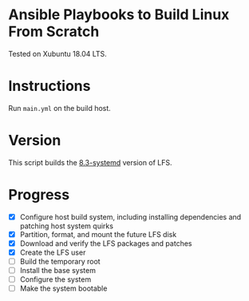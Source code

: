 # Ansible Playbooks to Build Linux From Scratch
Tested on Xubuntu 18.04 LTS.

# Instructions
Run `main.yml` on the build host.

# Version
This script builds the [8.3-systemd](http://www.linuxfromscratch.org/lfs/view/8.3-systemd/) version of LFS.

# Progress
- [x] Configure host build system, including installing dependencies and patching host system quirks
- [x] Partition, format, and mount the future LFS disk
- [x] Download and verify the LFS packages and patches
- [x] Create the LFS user
- [ ] Build the temporary root
- [ ] Install the base system
- [ ] Configure the system
- [ ] Make the system bootable